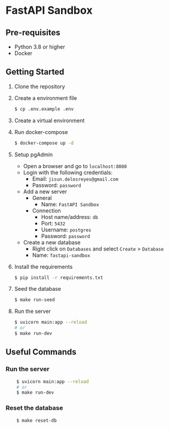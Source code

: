 # FastAPI Sandbox

## Pre-requisites
- Python 3.8 or higher
- Docker

## Getting Started
1. Clone the repository

2. Create a environment file

    ```bash
    $ cp .env.example .env
    ```

3. Create a virtual environment

4. Run docker-compose

    ```bash
    $ docker-compose up -d
    ```

5. Setup pgAdmin
    - Open a browser and go to `localhost:8080`
    - Login with the following credentials:
        - Email: `jisun.delosreyes@gmail.com`
        - Password: `password` 
    - Add a new server
        - General
            - Name: `FastAPI Sandbox`
        - Connection
            - Host name/address: `db`
            - Port: `5432`
            - Username: `postgres`
            - Password: `password`
    - Create a new database
        - Right click on `Databases` and select `Create` > `Database`
        - Name: `fastapi-sandbox`
6. Install the requirements

    ```bash
    $ pip install -r requirements.txt
    ```

7. Seed the database

    ```bash
    $ make run-seed
    ```

7. Run the server

    ```bash
    $ uvicorn main:app --reload
    # or 
    $ make run-dev
    ```

## Useful Commands

### Run the server
```bash
    $ uvicorn main:app --reload
    # or
    $ make run-dev 
```

### Reset the database
```bash
    $ make reset-db
```